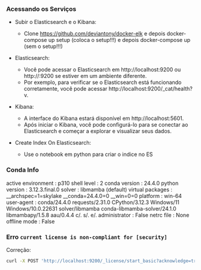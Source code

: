 ### Acessando os Serviços

- Subir o Elasticsearch e o Kibana: 
  
  - Clone https://github.com/deviantony/docker-elk  e depois docker-compose up setup (coloca o setup!!!) e depois docker-compose up  (sem o setup!!!)

- Elasticsearch:
  
  - Você pode acessar o Elasticsearch em http://localhost:9200 ou http://<seu-ip>:9200 se estiver em um ambiente diferente.
  - Por exemplo, para verificar se o Elasticsearch está funcionando corretamente, você pode acessar http://localhost:9200/_cat/health?v.

- Kibana:

    - A interface do Kibana estará disponível em http://localhost:5601.
    - Após iniciar o Kibana, você pode configurá-lo para se conectar ao Elasticsearch e começar a explorar e visualizar seus dados.

- Create Index On Elasticsearch:
  
  - Use o notebook em python para criar o indice no ES

### Conda Info

active environment : p310
            shell level : 2
          conda version : 24.4.0
         python version : 3.12.3.final.0
                 solver : libmamba (default)
       virtual packages : __archspec=1=skylake
                          __conda=24.4.0=0
                          __win=0=0
               platform : win-64
             user-agent : conda/24.4.0 requests/2.31.0 CPython/3.12.3 Windows/11 Windows/10.0.22631 solver/libmamba conda-libmamba-solver/24.1.0 libmambapy/1.5.8 aau/0.4.4 c/. s/. e/.
          administrator : False
             netrc file : None
           offline mode : False

### Erro `current license is non-compliant for [security]`

Correção: 

```bash
curl -X POST 'http://localhost:9200/_license/start_basic?acknowledge=true' -u elastic:changeme -H "Content-Type: application/json"
```



